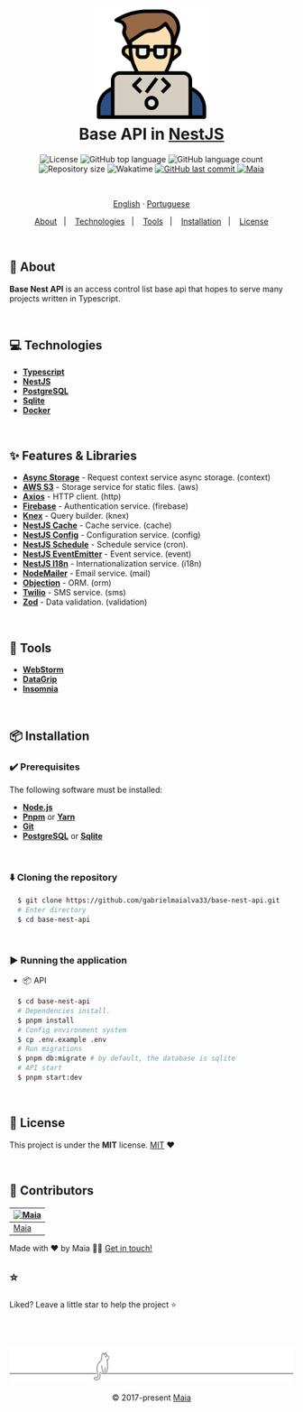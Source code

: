 <h1 align="center">
  <img src=".github/assets/coding.png" height="200" alt="acl">
  <br>
  Base API in <a href="https://nestjs.com/" target="_blank">NestJS</a>
  <br>
</h1>

<p align="center">
  <img src="https://img.shields.io/github/license/gabrielmaialva33/base-nest-api?color=00b8d3?style=flat&logo=appveyor" alt="License" />
  <img src="https://img.shields.io/github/languages/top/gabrielmaialva33/base-nest-api?style=flat&logo=appveyor" alt="GitHub top language" >
  <img src="https://img.shields.io/github/languages/count/gabrielmaialva33/base-nest-api?style=flat&logo=appveyor" alt="GitHub language count" >
  <img src="https://img.shields.io/github/repo-size/gabrielmaialva33/base-nest-api?style=flat&logo=appveyor" alt="Repository size" >
  <img src="https://wakatime.com/badge/user/e61842d0-c588-4586-96a3-f0448a434be4/project/79b58a32-734a-4b0d-9d8c-f3a3f7b42625.svg?style=flat&logo=appveyor" alt="Wakatime" >
  <a href="https://github.com/gabrielmaialva33/base-nest-api/commits/master">
    <img src="https://img.shields.io/github/last-commit/gabrielmaialva33/base-nest-api?style=flat&logo=appveyor" alt="GitHub last commit" >
    <img src="https://img.shields.io/badge/made%20by-Maia-15c3d6?style=flat&logo=appveyor" alt="Maia" >
  </a>
</p>

<br>

<p align="center">
    <a href="README.md">English</a>
    ·
    <a href="README-pt.md">Portuguese</a>
</p>

<p align="center">
  <a href="#bookmark-about">About</a>&nbsp;&nbsp;&nbsp;|&nbsp;&nbsp;&nbsp;
  <a href="#computer-technologies">Technologies</a>&nbsp;&nbsp;&nbsp;|&nbsp;&nbsp;&nbsp;
  <a href="#wrench-tools">Tools</a>&nbsp;&nbsp;&nbsp;|&nbsp;&nbsp;&nbsp;
  <a href="#package-installation">Installation</a>&nbsp;&nbsp;&nbsp;|&nbsp;&nbsp;&nbsp;
  <a href="#memo-license">License</a>
</p>

<br>

## :bookmark: About

**Base Nest API** is an access control list base api that hopes to serve many projects written in Typescript.

<br>

## :computer: Technologies

- **[Typescript](https://www.typescriptlang.org/)**
- **[NestJS](https://nestjs.com/)**
- **[PostgreSQL](https://www.postgresql.org/)**
- **[Sqlite](https://www.sqlite.org/index.html)**
- **[Docker](https://www.docker.com/)**

<br>

## :sparkles: Features & Libraries
- **[Async Storage](https://nodejs.org/api/async_context.html)** - Request context service async storage. (context)
- **[AWS S3](https://aws.amazon.com/pt/s3/)** - Storage service for static files. (aws)
- **[Axios](https://axios-http.com/)** - HTTP client. (http)
- **[Firebase](https://firebase.google.com/)** - Authentication service. (firebase)
- **[Knex](http://knexjs.org/)** - Query builder. (knex)
- **[NestJS Cache](https://docs.nestjs.com/techniques/caching)** - Cache service. (cache)
- **[NestJS Config](https://docs.nestjs.com/techniques/configuration)** - Configuration service. (config)
- **[NestJS Schedule](https://docs.nestjs.com/techniques/scheduling)** - Schedule service (cron).
- **[NestJS EventEmitter](https://docs.nestjs.com/techniques/events)** - Event service. (event)
- **[NestJS I18n](https://nestjs-i18n.com/)** - Internationalization service. (i18n)
- **[NodeMailer](https://nodemailer.com/about/)** - Email service. (mail)
- **[Objection](https://vincit.github.io/objection.js/)** - ORM. (orm)
- **[Twilio](https://www.twilio.com/)** - SMS service. (sms)
- **[Zod](https://zod.dev/)** - Data validation. (validation)


<br>

## :wrench: Tools

- **[WebStorm](https://www.jetbrains.com/webstorm/)**
- **[DataGrip](https://www.jetbrains.com/datagrip/)**
- **[Insomnia](https://insomnia.rest/)**

<br>

## :package: Installation

### :heavy_check_mark: **Prerequisites**

The following software must be installed:

- **[Node.js](https://nodejs.org/en/)**
- **[Pnpm](https://pnpm.js.org/)** or **[Yarn](https://yarnpkg.com/)**
- **[Git](https://git-scm.com/)**
- **[PostgreSQL](https://www.postgresql.org/)** or **[Sqlite](https://www.sqlite.org/index.html)**

<br>

### :arrow_down: **Cloning the repository**

```sh
  $ git clone https://github.com/gabrielmaialva33/base-nest-api.git
  # Enter directory
  $ cd base-nest-api
```

<br>

### :arrow_forward: **Running the application**

- :package: API

```sh
  $ cd base-nest-api
  # Dependencies install.
  $ pnpm install
  # Config environment system
  $ cp .env.example .env
  # Run migrations
  $ pnpm db:migrate # by default, the database is sqlite
  # API start
  $ pnpm start:dev
```

<br>

## :memo: License

This project is under the **MIT** license. [MIT](./LICENSE) ❤️

<br>

## :rocket: **Contributors**

| [![Maia](https://avatars.githubusercontent.com/u/26732067?size=100)](https://github.com/gabrielmaialva33) |
|-----------------------------------------------------------------------------------------------------------|
| [Maia](https://github.com/gabrielmaialva33)                                                               |

Made with ❤️ by Maia 👋🏽 [Get in touch!](https://t.me/mrootx)

## :star:

Liked? Leave a little star to help the project ⭐

<br/>
<br/>

<p align="center"><img src="https://raw.githubusercontent.com/gabrielmaialva33/gabrielmaialva33/master/assets/gray0_ctp_on_line.svg?sanitize=true" /></p>
<p align="center">&copy; 2017-present <a href="https://github.com/gabrielmaialva33/" target="_blank">Maia</a>

